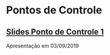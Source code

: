 # Pontos de Controle
## <a href="https://docs.google.com/presentation/d/1oNHUYdXRauYgEFavoPJm77NICfIlUv2_4ApmGyNvvfw/edit?usp=sharing" target="_blank">Slides Ponto de Controle 1</a> 
Apresentação em 03/09/2019